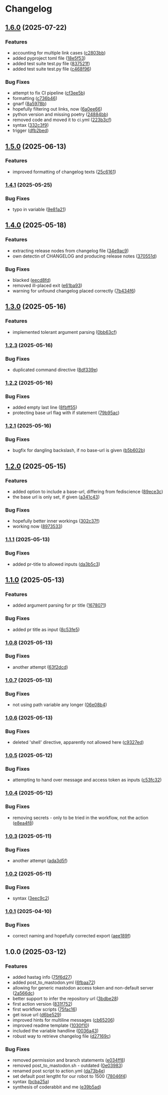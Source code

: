 # Changelog

## [1.6.0](https://www.github.com/snakemake/mastodon-release-post-action/compare/v1.5.0...v1.6.0) (2025-07-22)


### Features

* accounting for multiple link cases ([c2803bb](https://www.github.com/snakemake/mastodon-release-post-action/commit/c2803bbbbbca29d2d058312faf08a4dbc6d7a07c))
* added pyproject toml file ([18e5f53](https://www.github.com/snakemake/mastodon-release-post-action/commit/18e5f534423b4c1642856dd4840c41f1bd939ade))
* added test suite test.py file ([837521f](https://www.github.com/snakemake/mastodon-release-post-action/commit/837521f2dca47799cbbb0e8ed39cb65281094b7b))
* added test suite test.py file ([c468f96](https://www.github.com/snakemake/mastodon-release-post-action/commit/c468f962c9214109bce17255a9f27958057ca587))


### Bug Fixes

* attempt to fix CI pipeline ([cf3ee5b](https://www.github.com/snakemake/mastodon-release-post-action/commit/cf3ee5b5a817ee5749e693d4c9bbf22c45644dcd))
* formatting ([c736b46](https://www.github.com/snakemake/mastodon-release-post-action/commit/c736b4664deecbb30959726aa750482b5b709907))
* gnarf ([8a5978b](https://www.github.com/snakemake/mastodon-release-post-action/commit/8a5978bcec38d81cec7bf41f5597dbb29366a9f3))
* hopefully filtering out links, now ([6a0ee66](https://www.github.com/snakemake/mastodon-release-post-action/commit/6a0ee66c187536523befe38e4b7512c75f74071d))
* python version and missing poetry ([24884bb](https://www.github.com/snakemake/mastodon-release-post-action/commit/24884bb7bf8a66a63ffae8632866cbf5950afc21))
* removed code and moved it to ci.yml ([223b3cf](https://www.github.com/snakemake/mastodon-release-post-action/commit/223b3cf815f6fce075da193b164205ae8c3e4f58))
* syntax ([332c3f9](https://www.github.com/snakemake/mastodon-release-post-action/commit/332c3f9400755f5da1c7dea4f59a1142b2e9d25e))
* trigger ([dfb2bed](https://www.github.com/snakemake/mastodon-release-post-action/commit/dfb2bed7be542550c03b28ee2b597303fee8365f))

## [1.5.0](https://www.github.com/snakemake/mastodon-release-post-action/compare/v1.4.1...v1.5.0) (2025-06-13)


### Features

* improved formatting of changelog texts ([25c6161](https://www.github.com/snakemake/mastodon-release-post-action/commit/25c616168690c1cb5c0212c90a5742808b75451c))

### [1.4.1](https://www.github.com/snakemake/mastodon-release-post-action/compare/v1.4.0...v1.4.1) (2025-05-25)


### Bug Fixes

* typo in variable ([9e81a21](https://www.github.com/snakemake/mastodon-release-post-action/commit/9e81a21a387a63487c7d0e6e4a559a7ef27bc656))

## [1.4.0](https://www.github.com/snakemake/mastodon-release-post-action/compare/v1.3.0...v1.4.0) (2025-05-18)


### Features

* extracting release nodes from changelog file ([34e9ac9](https://www.github.com/snakemake/mastodon-release-post-action/commit/34e9ac925676a19c4cc7293a8e63d2244b5048dc))
* own detectin of CHANGELOG and producing release notes ([370551d](https://www.github.com/snakemake/mastodon-release-post-action/commit/370551d04c03120fdb01b1f5449e42275480f7eb))


### Bug Fixes

* blacked ([eecd8fd](https://www.github.com/snakemake/mastodon-release-post-action/commit/eecd8fdb4d6ea2689cdf74defec07e98c31c64e4))
* removed ill-placed exit ([e61ba93](https://www.github.com/snakemake/mastodon-release-post-action/commit/e61ba93a303482c0a229df64cc938adc7e5eb3e4))
* warning for unfound changelog placed correctly ([7b434f6](https://www.github.com/snakemake/mastodon-release-post-action/commit/7b434f6f5ead577d837ead2913cba490725307a2))

## [1.3.0](https://www.github.com/snakemake/mastodon-release-post-action/compare/v1.2.3...v1.3.0) (2025-05-16)


### Features

* implemented tolerant argument parsing ([0bb63cf](https://www.github.com/snakemake/mastodon-release-post-action/commit/0bb63cf0358c30a84256d1234a7336ef42c31499))

### [1.2.3](https://www.github.com/snakemake/mastodon-release-post-action/compare/v1.2.2...v1.2.3) (2025-05-16)


### Bug Fixes

* duplicated command directive ([8df339e](https://www.github.com/snakemake/mastodon-release-post-action/commit/8df339ea7d3718d6caeba59f89d771baffda213a))

### [1.2.2](https://www.github.com/snakemake/mastodon-release-post-action/compare/v1.2.1...v1.2.2) (2025-05-16)


### Bug Fixes

* added empty last line ([8fbff55](https://www.github.com/snakemake/mastodon-release-post-action/commit/8fbff552642559eac25bffffa6d5949775cf046b))
* protecting base url flag with if statement ([79b95ac](https://www.github.com/snakemake/mastodon-release-post-action/commit/79b95acaa4992612f3d745134c6aa0445e2b34ba))

### [1.2.1](https://www.github.com/snakemake/mastodon-release-post-action/compare/v1.2.0...v1.2.1) (2025-05-16)


### Bug Fixes

* bugfix for dangling backslash, if no base-url is given ([b5b602b](https://www.github.com/snakemake/mastodon-release-post-action/commit/b5b602b5cdd882a3de89690bf0342c1585497d55))

## [1.2.0](https://www.github.com/snakemake/mastodon-release-post-action/compare/v1.1.1...v1.2.0) (2025-05-15)


### Features

* added option to include a base-url, differing from fediscience ([89ece3c](https://www.github.com/snakemake/mastodon-release-post-action/commit/89ece3c37c37fd73d43de2f699166533fe74df2b))
* the base url is only set, if given ([a341c43](https://www.github.com/snakemake/mastodon-release-post-action/commit/a341c4359b9564476ea71982ae395500fe5b1cf1))


### Bug Fixes

* hopefully better inner workings ([302c37f](https://www.github.com/snakemake/mastodon-release-post-action/commit/302c37f10ac428f7c053d447c3406703df046753))
* working now ([8973533](https://www.github.com/snakemake/mastodon-release-post-action/commit/8973533836e8114b9aeece59eadbc60f7b47795f))

### [1.1.1](https://www.github.com/snakemake/mastodon-release-post-action/compare/v1.1.0...v1.1.1) (2025-05-13)


### Bug Fixes

* added pr-title to allowed inputs ([da3b5c3](https://www.github.com/snakemake/mastodon-release-post-action/commit/da3b5c390cb035a4fe5affb6bfed33c8df257dd2))

## [1.1.0](https://www.github.com/snakemake/mastodon-release-post-action/compare/v1.0.8...v1.1.0) (2025-05-13)


### Features

* added argument parsing for pr title ([1678071](https://www.github.com/snakemake/mastodon-release-post-action/commit/1678071a6a01c3d93f90523c46dd10f8f84d73fd))


### Bug Fixes

* added pr title as input ([8c53fe5](https://www.github.com/snakemake/mastodon-release-post-action/commit/8c53fe55379a8cb6ee6a40a5af745b1d303c1f79))

### [1.0.8](https://www.github.com/snakemake/mastodon-release-post-action/compare/v1.0.7...v1.0.8) (2025-05-13)


### Bug Fixes

* another attempt ([63f2dcd](https://www.github.com/snakemake/mastodon-release-post-action/commit/63f2dcdd93c5850782e914a0cfa0205265a404b9))

### [1.0.7](https://www.github.com/snakemake/mastodon-release-post-action/compare/v1.0.6...v1.0.7) (2025-05-13)


### Bug Fixes

* not using path variable any longer ([06e08b4](https://www.github.com/snakemake/mastodon-release-post-action/commit/06e08b4377a0e11965f29a81493b73d00a9e9bd7))

### [1.0.6](https://www.github.com/snakemake/mastodon-release-post-action/compare/v1.0.5...v1.0.6) (2025-05-13)


### Bug Fixes

* deleted 'shell' directive, apparently not allowed here ([c9327ed](https://www.github.com/snakemake/mastodon-release-post-action/commit/c9327ed254eef2f9d6b57bdd741fe61223260065))

### [1.0.5](https://www.github.com/snakemake/mastodon-release-post-action/compare/v1.0.4...v1.0.5) (2025-05-12)


### Bug Fixes

* attempting to hand over message and access token as inputs ([c53fc32](https://www.github.com/snakemake/mastodon-release-post-action/commit/c53fc32d176782e72350c0a61ac4c9f492f4ef5a))

### [1.0.4](https://www.github.com/snakemake/mastodon-release-post-action/compare/v1.0.3...v1.0.4) (2025-05-12)


### Bug Fixes

* removing secrets - only to be tried in the workflow, not the action ([e8ea4f8](https://www.github.com/snakemake/mastodon-release-post-action/commit/e8ea4f8c4c1cb2cc3a40f57206208bd483b2089d))

### [1.0.3](https://www.github.com/snakemake/mastodon-release-post-action/compare/v1.0.2...v1.0.3) (2025-05-11)


### Bug Fixes

* another attempt ([ada3d5f](https://www.github.com/snakemake/mastodon-release-post-action/commit/ada3d5fdc2a366da251e78268bd59b290de0cb69))

### [1.0.2](https://www.github.com/snakemake/mastodon-release-post-action/compare/v1.0.1...v1.0.2) (2025-05-11)


### Bug Fixes

* syntax ([3eec9c2](https://www.github.com/snakemake/mastodon-release-post-action/commit/3eec9c27d04d21843854359ee5e72dd5b9998d2d))

### [1.0.1](https://www.github.com/snakemake/mastodon-release-post-action/compare/v1.0.0...v1.0.1) (2025-04-10)


### Bug Fixes

* correct naming and hopefully corrected export ([aee189f](https://www.github.com/snakemake/mastodon-release-post-action/commit/aee189fced57b2761ee0b82773ef9bf7c017df66))

## 1.0.0 (2025-03-12)


### Features

* added hastag info ([75f6d27](https://www.github.com/snakemake/mastodon-release-post-action/commit/75f6d27b60bf3f4f4ccb9de9e94a023bfd02509a))
* added post_to_mastodon.yml ([6fbaa72](https://www.github.com/snakemake/mastodon-release-post-action/commit/6fbaa72d67fc75e1bb4778f041c591b0a604f65f))
* allowing for generic mastodon access token and non-default server ([2a566dc](https://www.github.com/snakemake/mastodon-release-post-action/commit/2a566dcefe09a65289da61be4ce6c19de9b42f90))
* better support to infer the repository url ([3bdbe28](https://www.github.com/snakemake/mastodon-release-post-action/commit/3bdbe2850222e26736b13de5c138dfaacad09e35))
* first action version ([831f752](https://www.github.com/snakemake/mastodon-release-post-action/commit/831f752cb635ee5960fa191b147a8ec747698ec2))
* first workflow scripts ([75fac16](https://www.github.com/snakemake/mastodon-release-post-action/commit/75fac160d6c20a7b59fb7a7187bc1b55b96b6634))
* get issue url ([d6be529](https://www.github.com/snakemake/mastodon-release-post-action/commit/d6be5299c1845639d0f1db462c96a49b3293d3c2))
* improved hints for multiline messages ([cb65206](https://www.github.com/snakemake/mastodon-release-post-action/commit/cb652066a3d7b51b0362ae19ba5e1f4d9a190036))
* improved readme template ([1030f10](https://www.github.com/snakemake/mastodon-release-post-action/commit/1030f1030c1a6a68fbd5844de922b3a72dfec00b))
* included the variable handline ([0036a43](https://www.github.com/snakemake/mastodon-release-post-action/commit/0036a43fd4c981c55eedbea01164e5c767f9d282))
* robust way to retrieve changelog file ([d27169c](https://www.github.com/snakemake/mastodon-release-post-action/commit/d27169c2f3774464788dd299e7c98a9f2e34049d))


### Bug Fixes

* removed permission and branch statements ([e034ff8](https://www.github.com/snakemake/mastodon-release-post-action/commit/e034ff88253ef5718c41538efa042d4b39899bba))
* removed post_to_mastodon.sh - outdated ([0e03983](https://www.github.com/snakemake/mastodon-release-post-action/commit/0e0398327d8ee57da812b3dd01d96e8413e4cd97))
* renamed post script to action.yml ([da73b4e](https://www.github.com/snakemake/mastodon-release-post-action/commit/da73b4e65e203a0996c2b00e51c6851e3568a205))
* set default post lengtht for our robot to 1500 ([78046f4](https://www.github.com/snakemake/mastodon-release-post-action/commit/78046f4807082feb529459f73182ee1e7db8754b))
* syntax ([bcba25a](https://www.github.com/snakemake/mastodon-release-post-action/commit/bcba25af2a8137c22946345f3ba9c7a200eec4db))
* synthesis of coderabbit and me ([e39b5ad](https://www.github.com/snakemake/mastodon-release-post-action/commit/e39b5ad8953c93195dc0cbd1427798bf0de47c7d))
